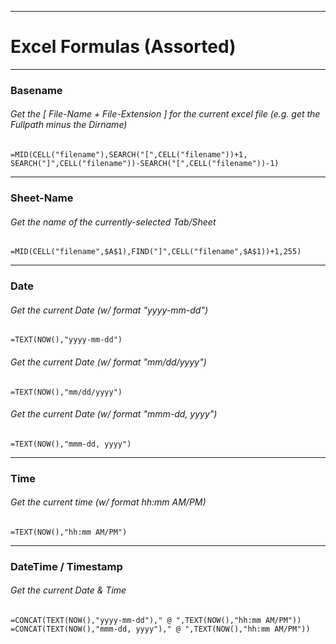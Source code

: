 
***
# Excel Formulas (Assorted)


***
### Basename
###### Get the [ File-Name + File-Extension ] for the current excel file (e.g. get the Fullpath minus the Dirname)
```=MID(CELL("filename"),SEARCH("[",CELL("filename"))+1, SEARCH("]",CELL("filename"))-SEARCH("[",CELL("filename"))-1)```


***
### Sheet-Name
###### Get the name of the currently-selected Tab/Sheet
```=MID(CELL("filename",$A$1),FIND("]",CELL("filename",$A$1))+1,255)```


***
### Date
###### Get the current Date (w/ format "yyyy-mm-dd")
```=TEXT(NOW(),"yyyy-mm-dd")```
###### Get the current Date (w/ format "mm/dd/yyyy")
```=TEXT(NOW(),"mm/dd/yyyy")```
###### Get the current Date (w/ format "mmm-dd, yyyy")
```=TEXT(NOW(),"mmm-dd, yyyy")```


***
### Time
###### Get the current time (w/ format hh:mm AM/PM)
```=TEXT(NOW(),"hh:mm AM/PM")```


***
### DateTime / Timestamp
###### Get the current Date & Time 
```
=CONCAT(TEXT(NOW(),"yyyy-mm-dd")," @ ",TEXT(NOW(),"hh:mm AM/PM"))
=CONCAT(TEXT(NOW(),"mmm-dd, yyyy")," @ ",TEXT(NOW(),"hh:mm AM/PM"))

```

